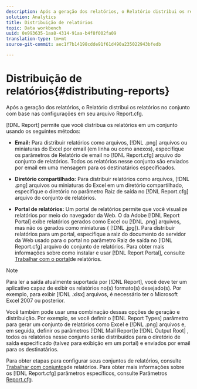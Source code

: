 ```yaml
---
description: Após a geração dos relatórios, o Relatório distribui os relatórios no conjunto com base nas configurações em seu arquivo Report.cfg.
solution: Analytics
title: Distribuição de relatórios
topic: Data workbench
uuid: 0e993635-1aa8-4314-91aa-b4f8f002fa09
translation-type: tm+mt
source-git-commit: aec1f7b14198cdde91f61d490a235022943bfedb

---
```



# Distribuição de relatórios{#distributing-reports}

Após a geração dos relatórios, o Relatório distribui os relatórios no conjunto com base nas configurações em seu arquivo Report.cfg.

[!DNL Report] permite que você distribua os relatórios em um conjunto usando os seguintes métodos:

* **Email:** Para distribuir relatórios como arquivos, [!DNL .png] arquivos ou miniaturas do Excel por email (em linha ou como anexos), especifique os parâmetros de Relatório de email no [!DNL Report.cfg] arquivo do conjunto de relatórios. Todos os relatórios nesse conjunto são enviados por email em uma mensagem para os destinatários especificados.

* **Diretório compartilhado:** Para distribuir relatórios como arquivos, [!DNL .png] arquivos ou miniaturas do Excel em um diretório compartilhado, especifique o diretório no parâmetro Raiz de saída no [!DNL Report.cfg] arquivo do conjunto de relatórios.

* **Portal de relatórios:** Um portal de relatórios permite que você visualize relatórios por meio do navegador da Web. O da Adobe [!DNL Report Portal] exibe relatórios gerados como Excel ou [!DNL .png] arquivos, mas não os gerados como miniaturas ( [!DNL .jpg]). Para distribuir relatórios para um portal, especifique a raiz do documento do servidor da Web usado para o portal no parâmetro Raiz de saída no [!DNL Report.cfg] arquivo do conjunto de relatórios. Para obter mais informações sobre como instalar e usar [!DNL Report Portal], consulte [Trabalhar com o portal](../../home/c-rpt-oview/c-rpt-portal/c-rpt-portal.md#concept-f692210cad494c00865dbf325eb5ed35)de relatórios.

>[!NOTE]
>
>Para ler a saída atualmente suportada por [!DNL Report], você deve ter um aplicativo capaz de exibir os relatórios no(s) formato(s) desejado(s). Por exemplo, para exibir [!DNL .xlsx] arquivos, é necessário ter o Microsoft Excel 2007 ou posterior.

Você também pode usar uma combinação dessas opções de geração e distribuição. Por exemplo, se você definir o [!DNL Report Types] parâmetro para gerar um conjunto de relatórios como Excel e [!DNL .png] arquivos e, em seguida, definir os parâmetros [!DNL Mail Report]e [!DNL Output Root] , todos os relatórios nesse conjunto serão distribuídos para o diretório de saída especificado (talvez para exibição em um portal) e enviados por email para os destinatários.

Para obter etapas para configurar seus conjuntos de relatórios, consulte [Trabalhar com conjuntos](../../home/c-rpt-oview/c-work-rpt-sets/c-work-rpt-sets.md#concept-a5f078668e1245e684cb2a778c8803d5)de relatórios. Para obter mais informações sobre os [!DNL Report.cfg] parâmetros específicos, consulte Parâmetros [Report.cfg](../../home/c-rpt-oview/c-rpt-param-ref/c-rpt-param.md#concept-838e59d72d3f4cb29ee15f5c7eb0ceff).
